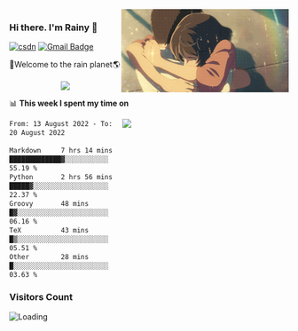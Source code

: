 <img  align='right' height="150" src="https://github.com/LikeRainDay/LikeRainDay/blob/master/pic/img_rain_1.gif?raw=true">



### Hi there. I'm Rainy :lemon:

[![csdn](https://img.shields.io/badge/-csdn-c14438?style=flat-square&logo=c&logoColor=white)](https://blog.csdn.net/qq_15807167)
[![Gmail Badge](https://img.shields.io/badge/-gmail-c14438?style=flat-square&logo=Gmail&logoColor=white&link=mailto:houshuai0816@gmail.com)](mailto:houshuai0816@gmail.com)

🚀Welcome to the rain planet🌎

<center>
<img align='center'  src="https://source.unsplash.com/random/1200x600">
</center>

📊 **This week I spent my time on**

<img align='right'   width="300" src="https://github-readme-stats.vercel.app/api?username=LikeRainDay&show_icons=true&title_color=fff&icon_color=79ff97&text_color=9f9f9f&bg_color=151515&count_private=true">

<!--START_SECTION:waka-->

```text
From: 13 August 2022 - To: 20 August 2022

Markdown     7 hrs 14 mins   █████████████▓░░░░░░░░░░░   55.19 %
Python       2 hrs 56 mins   █████▓░░░░░░░░░░░░░░░░░░░   22.37 %
Groovy       48 mins         █▓░░░░░░░░░░░░░░░░░░░░░░░   06.16 %
TeX          43 mins         █▒░░░░░░░░░░░░░░░░░░░░░░░   05.51 %
Other        28 mins         █░░░░░░░░░░░░░░░░░░░░░░░░   03.63 %
```

<!--END_SECTION:waka-->

### Visitors Count
<img align="left" src = "https://profile-counter.glitch.me/LikeRainDay/count.svg" alt ="Loading">
